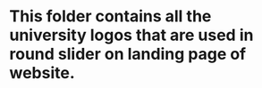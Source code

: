 # This folder contains all the university logos that are used in round slider on landing page of website.
